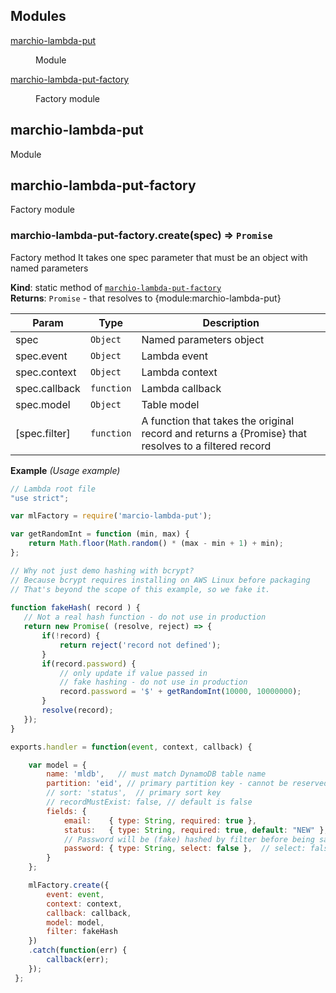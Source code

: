 ## Modules

<dl>
<dt><a href="#module_marchio-lambda-put">marchio-lambda-put</a></dt>
<dd><p>Module</p>
</dd>
<dt><a href="#module_marchio-lambda-put-factory">marchio-lambda-put-factory</a></dt>
<dd><p>Factory module</p>
</dd>
</dl>

<a name="module_marchio-lambda-put"></a>

## marchio-lambda-put
Module

<a name="module_marchio-lambda-put-factory"></a>

## marchio-lambda-put-factory
Factory module

<a name="module_marchio-lambda-put-factory.create"></a>

### marchio-lambda-put-factory.create(spec) ⇒ <code>Promise</code>
Factory method 
It takes one spec parameter that must be an object with named parameters

**Kind**: static method of <code>[marchio-lambda-put-factory](#module_marchio-lambda-put-factory)</code>  
**Returns**: <code>Promise</code> - that resolves to {module:marchio-lambda-put}  

| Param | Type | Description |
| --- | --- | --- |
| spec | <code>Object</code> | Named parameters object |
| spec.event | <code>Object</code> | Lambda event |
| spec.context | <code>Object</code> | Lambda context |
| spec.callback | <code>function</code> | Lambda callback |
| spec.model | <code>Object</code> | Table model |
| [spec.filter] | <code>function</code> | A function that takes the original record and returns a {Promise} that resolves to a filtered record |

**Example** *(Usage example)*  
```js
// Lambda root file
"use strict";

var mlFactory = require('marcio-lambda-put'); 

var getRandomInt = function (min, max) {
    return Math.floor(Math.random() * (max - min + 1) + min);
};

// Why not just demo hashing with bcrypt?
// Because bcrypt requires installing on AWS Linux before packaging
// That's beyond the scope of this example, so we fake it.
 
function fakeHash( record ) {
   // Not a real hash function - do not use in production
   return new Promise( (resolve, reject) => {
       if(!record) {
           return reject('record not defined');
       } 
       if(record.password) {
           // only update if value passed in
           // fake hashing - do not use in production
           record.password = '$' + getRandomInt(10000, 10000000);
       }
       resolve(record);
   });
}

exports.handler = function(event, context, callback) {

    var model = {
        name: 'mldb',   // must match DynamoDB table name
        partition: 'eid', // primary partition key - cannot be reserved word (like uuid)
        // sort: 'status',  // primary sort key
        // recordMustExist: false, // default is false 
        fields: {
            email:    { type: String, required: true },
            status:   { type: String, required: true, default: "NEW" },
            // Password will be (fake) hashed by filter before being saved
            password: { type: String, select: false },  // select: false, exclude from query results
        }
    };

    mlFactory.create({ 
        event: event, 
        context: context,
        callback: callback,
        model: model,
        filter: fakeHash
    })
    .catch(function(err) {
        callback(err);
    });
 };
```
